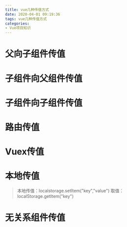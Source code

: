 ```yaml
---
title: vue几种传值方式
date: 2020-04-01 09:19:36
tags: vue几种传值方式
categories: 
- Vue项目知识
---
```


# 父向子组件传值
# 子组件向父组件传值
# 子组件向子组件传值
# 路由传值
# Vuex传值
# 本地传值
> 本地传值：localstorage.setItem("key","value")
> 取值：localStorage.getItem("key")
# 无关系组件传值



